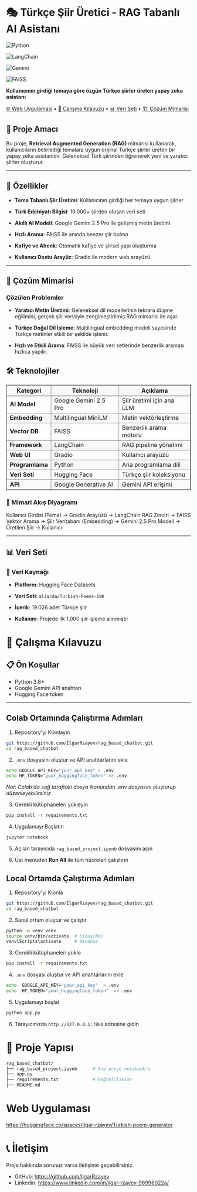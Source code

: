 



# 🎭 Türkçe Şiir Üretici - RAG Tabanlı AI Asistanı

  



  

![Python](https://img.shields.io/badge/Python-3.8%2B-blue)

![LangChain](https://img.shields.io/badge/LangChain-⚡-orange)

![Gemini](https://img.shields.io/badge/Google-GeminiAI-blue)

![FAISS](https://img.shields.io/badge/VectorDB-FAISS-green)

  

**Kullanıcının girdiği temaya göre özgün Türkçe şiirler üreten yapay zeka asistanı**

  

[🌐 Web Uygulaması](#-web-uygulaması) • [🚀 Çalışma Kılavuzu](#-çalışma-kılavuzu) • [📊 Veri Seti](#-veri-seti) • [🏗️ Çözüm Mimarisi](#️-çözüm-mimarisi)

  

</div>

  

## 🎯 Proje Amacı

  

Bu proje, **Retrieval Augmented Generation (RAG)** mimarisi kullanarak, kullanıcıların belirlediği temalara uygun orijinal Türkçe şiirler üreten bir yapay zeka asistanıdır. Geleneksel Türk şiirinden öğrenerek yeni ve yaratıcı şiirler oluşturur.

  

---

  

## 🌟 Özellikler

  

-  **Tema Tabanlı Şiir Üretimi**: Kullanıcının girdiği her temaya uygun şiirler

-  **Türk Edebiyatı Bilgisi**: 19.000+ şiirden oluşan veri seti

-  **Akıllı AI Modeli**: Google Gemini 2.5 Pro ile gelişmiş metin üretimi

-  **Hızlı Arama**: FAISS ile anında benzer şiir bulma

-  **Kafiye ve Ahenk**: Otomatik kafiye ve şiirsel yapı oluşturma

-  **Kullanıcı Dostu Arayüz**: Gradio ile modern web arayüzü

  

---

  
## 🧠 Çözüm Mimarisi


### Çözülen Problemler

-   **Yaratıcı Metin Üretimi**: Geleneksel dil modellerinin tekrara düşme eğilimini, gerçek şiir verisiyle zenginleştirilmiş RAG mimarisi ile aşar.
    
-   **Türkçe Doğal Dil İşleme**: Multilingual embedding modeli sayesinde Türkçe metinler etkili bir şekilde işlenir.
    
-   **Hızlı ve Etkili Arama**: FAISS ile büyük veri setlerinde benzerlik araması hızlıca yapılır.
    


## 🛠️ Teknolojiler



<table border="1" cellpadding="10" cellspacing="0" style="border-collapse: collapse; width: 100%;">
  <thead style="background-color: #f8f9fa;">
    <tr>
      <th>Kategori</th>
      <th>Teknoloji</th>
      <th>Açıklama</th>
    </tr>
  </thead>
  <tbody>
    <tr>
      <td><strong> AI Model</strong></td>
      <td>Google Gemini 2.5 Pro</td>
      <td>Şiir üretimi için ana LLM</td>
    </tr>
    <tr style="background-color: #f8f9fa;">
      <td><strong> Embedding</strong></td>
      <td>Multilingual MiniLM</td>
      <td>Metin vektörleştirme</td>
    </tr>
    <tr>
      <td><strong> Vector DB</strong></td>
      <td>FAISS</td>
      <td>Benzerlik arama motoru</td>
    </tr>
    <tr style="background-color: #f8f9fa;">
      <td><strong> Framework</strong></td>
      <td>LangChain</td>
      <td>RAG pipeline yönetimi</td>
    </tr>
    <tr>
      <td><strong> Web UI</strong></td>
      <td>Gradio</td>
      <td>Kullanıcı arayüzü</td>
    </tr>
    <tr style="background-color: #f8f9fa;">
      <td><strong> Programlama</strong></td>
      <td>Python</td>
      <td>Ana programlama dili</td>
    </tr>
    <tr>
      <td><strong> Veri Seti</strong></td>
      <td>Hugging Face</td>
      <td>Türkçe şiir koleksiyonu</td>
    </tr>
    <tr style="background-color: #f8f9fa;">
      <td><strong> API</strong></td>
      <td>Google Generative AI</td>
      <td>Gemini API erişimi</td>
    </tr>
  </tbody>
</table>

</div>
  
 ### 🔁 Mimari Akış Diyagramı 
 Kullanıcı Girdisi (Tema) → Gradio Arayüzü → LangChain RAG Zinciri → FAISS Vektör Arama → Şiir Veritabanı (Embedding) → Gemini 2.5 Pro Modeli → Üretilen Şiir → Kullanıcı

---

  

## 📊 Veri Seti

  

### 📖 Veri Kaynağı

-  **Platform**: Hugging Face Datasets

-  **Veri Seti**: `aliarda/Turkish-Poems-19K`

-  **İçerik**: 19.026 adet Türkçe şiir

-  **Kullanım**: Projede ilk 1.000 şiir işleme alınmıştır

  

# 🚀 Çalışma Kılavuzu

## 📋 Ön Koşullar
- Python 3.8+
- Google Gemini API anahtarı
- Hugging Face token

---

##  Colab Ortamında Çalıştırma Adımları

 1. Repository'yi Klonlayın
```bash
git https://github.com/IlgarRzayev/rag_based_chatbot.git
cd rag_based_chatbot
```
  2. `.env` dosyasını oluştur ve API anahtarlarını ekle
```bash
echo GOOGLE_API_KEY="your_api_key" > .env
echo HF_TOKEN="your_huggingface_token" >> .env
```
_Not: Colab'da sağ taraftaki dosya ikonundan .env dosyasını oluşturup düzenleyebilirsiniz_

  3. Gerekli kütüphaneleri yükleyin
```bash
pip install -r requirements.txt
```

  4. Uygulamayı Başlatın
```bash
jupyter notebook
```
 5.   Açılan tarayıcıda `rag_based_project.ipynb` dosyasını açın
    
 6.   Üst menüden **Run All** ile tüm hücreleri çalıştırın

## Local Ortamda Çalıştırma Adımları

 1. Repository'yi Klonla
```bash
git https://github.com/IlgarRzayev/rag_based_chatbot.git
cd rag_based_chatbot
```

2. Sanal ortam oluştur ve çalıştır
```bash
python -m venv venv
source venv/bin/activate  # Linux/Mac
venv\Scripts\activate     # Windows
```

  3. Gerekli kütüphaneleri yükle
```bash
pip install -r requirements.txt
```

  4. `.env` dosyası oluştur ve API anahtarlarını ekle
```bash
echo  GOOGLE_API_KEY="your_api_key"  > .env 
echo  HF_TOKEN="your_huggingface_token"  >> .env
```


 5. Uygulamayı başlat
```bash
python app.py
```
  6. Tarayıcınızda `http://127.0.0.1:7860` adresine gidin

# 📁 Proje Yapısı

```bash
rag_based_chatbot/
├── rag_based_project.ipynb      # Ana proje notebook'u
├── app.py
├── requirements.txt             # Bağımlılıklar
├── README.md                    

```
# Web Uygulaması
https://huggingface.co/spaces/ilgar-rzayev/Turkish-poem-generator




# 📞 İletişim
Proje hakkında sorunuz varsa iletişime geçebilirsiniz.

-   GitHub: https://github.com/IlgarRzayev
-   Linkedin: https://www.linkedin.com/in/ilgar-rzayev-96996022a/

